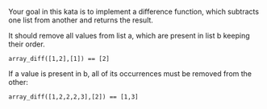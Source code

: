 Your goal in this kata is to implement a difference function, which subtracts one list from another and returns the result.

It should remove all values from list a, which are present in list b keeping their order.

    array_diff([1,2],[1]) == [2]
If a value is present in b, all of its occurrences must be removed from the other:

    array_diff([1,2,2,2,3],[2]) == [1,3]
